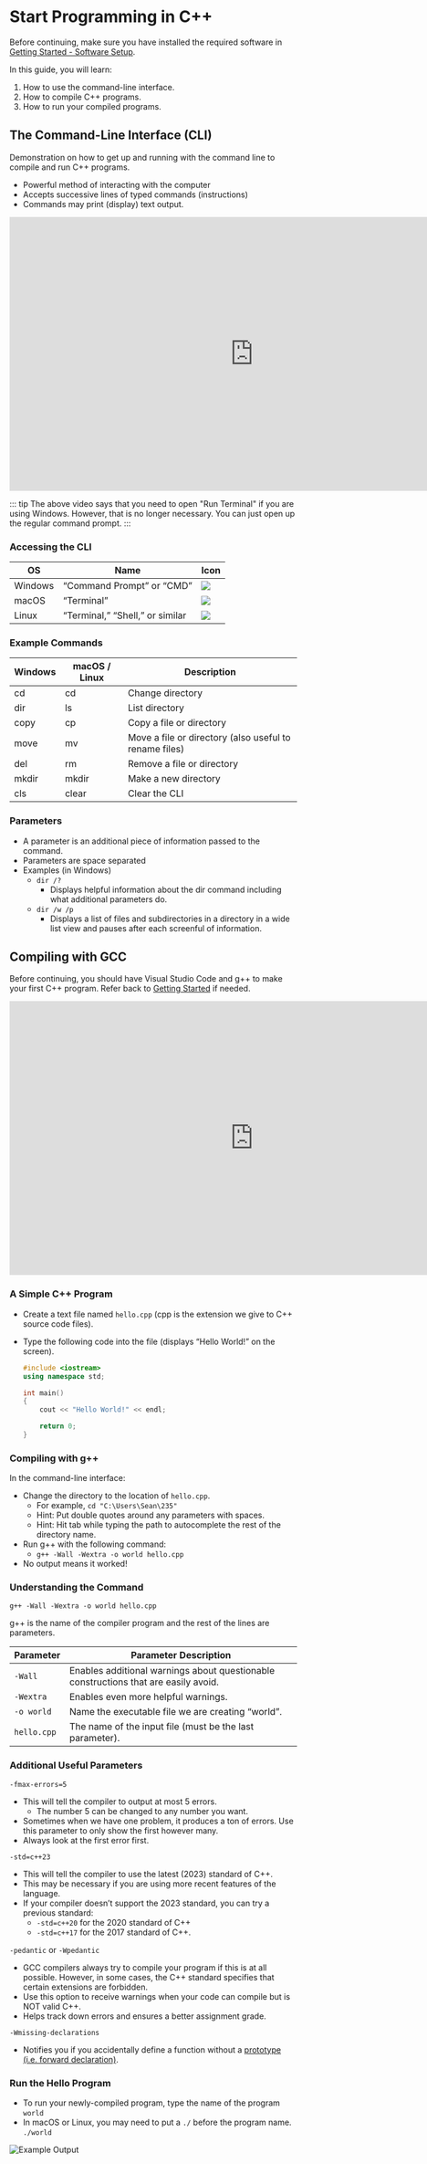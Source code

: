 Start Programming in C++
========================

Before continuing, make sure you have installed the required software in [Getting Started - Software Setup](/notes/01-getting-started#software-setup).

In this guide, you will learn:

1. How to use the command-line interface.
2. How to compile C++ programs.
3. How to run your compiled programs.

The Command-Line Interface (CLI)
--------------------------------

Demonstration on how to get up and running with the command line to compile and run C++ programs.

-   Powerful method of interacting with the computer
-   Accepts successive lines of typed commands (instructions)
-   Commands may print (display) text output.


<div class="youtube">
<div><iframe width="853" height="480" src="https://www.youtube-nocookie.com/embed/tfxB2gYwXJ4?rel=0" frameborder="0" allowfullscreen="allowfullscreen"></iframe></div>
</div>

::: tip
The above video says that you need to open "Run Terminal" if you are using Windows. However, that is no longer necessary. You can just open up the regular command prompt.
:::


### Accessing the CLI

| OS | Name | Icon |
|----|------|------|
| Windows | “Command Prompt” or “CMD” | ![](/images/setup/cli-windows.png) |
| macOS   | “Terminal” | ![](/images/setup/cli-macos.png) |
| Linux   | “Terminal,” “Shell,” or similar | ![](/images/setup/cli-linux.png) |


### Example Commands


| **Windows** | **macOS / Linux** | **Description**                                        |
|-------------|-------------------|--------------------------------------------------------|
| cd          | cd                | Change directory                                       |
| dir         | ls                | List directory                                         |
| copy        | cp                | Copy a file or directory                               |
| move        | mv                | Move a file or directory (also useful to rename files) |
| del         | rm                | Remove a file or directory                             |
| mkdir       | mkdir             | Make a new directory                                   |
| cls         | clear             | Clear the CLI                                          |

### Parameters

-   A parameter is an additional piece of information passed to the command.
-   Parameters are space separated
-   Examples (in Windows)
    -   `dir /?`
        -   Displays helpful information about the dir command including what additional parameters do.
    -   `dir /w /p`
        -   Displays a list of files and subdirectories in a directory in a wide list view and pauses after each screenful of information.


Compiling with GCC
------------------

Before continuing, you should have Visual Studio Code and g++ to make your first C++ program. Refer back to [Getting Started](01-getting-started) if needed.

<div class="youtube">
<div><iframe width="853" height="480" src="https://www.youtube-nocookie.com/embed/VRi0heDDg4M?rel=0&amp;showinfo=0" frameborder="0" allow="accelerometer; autoplay; encrypted-media; gyroscope; picture-in-picture" allowfullscreen="allowfullscreen"></iframe></div>
</div>

### A Simple C++ Program

-   Create a text file named `hello.cpp` (cpp is the extension we give to C++ source code files).
-   Type the following code into the file   (displays “Hello World!” on the screen).

	```cpp
	#include <iostream>
	using namespace std;

	int main()
	{
		cout << "Hello World!" << endl;

		return 0;
	}
	```

### Compiling with g++

In the command-line interface:

-   Change the directory to the location of `hello.cpp`.
    -   For example, `cd "C:\Users\Sean\235"`
    -   Hint: Put double quotes around any parameters with spaces.
    -   Hint: Hit tab while typing the path to autocomplete the rest of the directory name.
-   Run g++ with the following command:
    -   `g++ -Wall -Wextra -o world hello.cpp`
-   No output means it worked!

### Understanding the Command

`g++ -Wall -Wextra -o world hello.cpp`

g++ is the name of the compiler program and the rest of the lines are parameters.

| **Parameter** | **Parameter Description**                                                       |
|---------------|---------------------------------------------------------------------------------|
| `-Wall `      | Enables additional warnings about questionable constructions that are easily avoid. |
| `-Wextra `    | Enables even more helpful warnings. |
| `-o world`    | Name the executable file we are creating “world”.                               |
| `hello.cpp`   | The name of the input file (must be the last parameter).                        |

### Additional Useful Parameters

`-fmax-errors=5`

-   This will tell the compiler to output at most 5 errors.
    -   The number 5 can be changed to any number you want.
-   Sometimes when we have one problem, it produces a ton of errors. Use this parameter to only show the first however many.
-   Always look at the first error first.

`-std=c++23`

-   This will tell the compiler to use the latest (2023) standard of C++.
-   This may be necessary if you are using more recent features of the language.
-   If your compiler doesn’t support the 2023 standard, you can try a previous standard:
    -   `-std=c++20` for the 2020 standard of C++
    -   `-std=c++17` for the 2017 standard of C++.

`-pedantic` or `-Wpedantic`

-   GCC compilers always try to compile your program if this is at all possible.
    However, in some cases, the C++ standard specifies that certain extensions
    are forbidden.
-   Use this option to receive warnings when your code can compile but is NOT valid C++.
-   Helps track down errors and ensures a better assignment grade.

`-Wmissing-declarations`

-   Notifies you if you accidentally define a function without a [prototype (i.e. forward declaration)](06-functions-intro#function-prototype-function-declarations).

### Run the Hello Program

-   To run your newly-compiled program, type the name of the program  
    `world`
-   In macOS or Linux, you may need to put a `./` before the program name.  
    `./world`

![Example Output](/images/setup/program-output.svg)